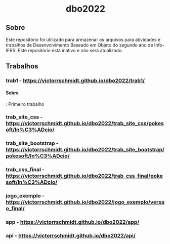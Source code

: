 <h1 align="center">dbo2022</h1>

## Sobre

Este repositório foi utilizado para armazenar os arquivos para atividades e trabalhos de Desenvolvimento Baseado em Objeto do segundo ano de Info-IFRS. Este repositório está inativo e não será atualizado.

## Trabalhos

### trab1 - https://victorrschmidt.github.io/dbo2022/trab1/

<h4>Sobre</h1>: Primeiro trabalho

### trab_site_css - https://victorrschmidt.github.io/dbo2022/trab_site_css/pokesoft/In%C3%ADcio/
### trab_site_bootstrap - https://victorrschmidt.github.io/dbo2022/trab_site_bootstrap/pokesoft/In%C3%ADcio/
### trab_css_final - https://victorrschmidt.github.io/dbo2022/trab_css_final/pokesoft/In%C3%ADcio/
### jogo_exemplo - https://victorrschmidt.github.io/dbo2022/jogo_exemplo/versao_final/
### app - https://victorrschmidt.github.io/dbo2022/app/
### api - https://victorrschmidt.github.io/dbo2022/api/
